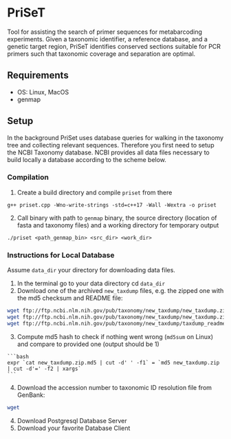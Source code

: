 # PriSeT
Tool for assisting the search of primer sequences for metabarcoding experiments. Given a taxonomic identifier, a reference database, and a genetic target region, PriSeT identifies conserved sections suitable for PCR primers such that taxonomic coverage and separation are optimal.

## Requirements
  * OS: Linux, MacOS
  * genmap 

## Setup
In the background PriSet uses database queries for walking in the taxonomy tree and collecting relevant sequences. Therefore you first need to setup the NCBI Taxonomy database. NCBI provides all data files necessary to build locally a database according to the scheme below.

### Compilation
  1. Create a build directory and compile `priset` from there
  ```
  g++ priset.cpp -Wno-write-strings -std=c++17 -Wall -Wextra -o priset
  ```
  2. Call binary with path to `genmap` binary, the source directory (location of fasta and taxonomy files) and a working directory for temporary output
  ```
 ./priset <path_genmap_bin> <src_dir> <work_dir>
  ```

### Instructions for Local Database
Assume `data_dir` your directory for downloading data files.
  1. In the terminal go to your data directory cd `data_dir`
  2. Download one of the archived `new_taxdump` files, e.g. the zipped one with the md5 checksum and README file:

  ```bash
  wget ftp://ftp.ncbi.nlm.nih.gov/pub/taxonomy/new_taxdump/new_taxdump.zip
  wget ftp://ftp.ncbi.nlm.nih.gov/pub/taxonomy/new_taxdump/new_taxdump.zip.md5
  wget ftp://ftp.ncbi.nlm.nih.gov/pub/taxonomy/new_taxdump/taxdump_readme.txt
  ```
  3. Compute md5 hash to check if nothing went wrong (`md5sum` on Linux) and compare to provided one (output should be 1)

    ```bash
    expr `cat new_taxdump.zip.md5 | cut -d' ' -f1` = `md5 new_taxdump.zip | cut -d'=' -f2 | xargs`
    ```
  4. Download the accession number to taxonomic ID resolution file from GenBank:
  ```bash
  wget
  ```
  4. Download Postgresql Database Server
  5. Download your favorite Database Client
